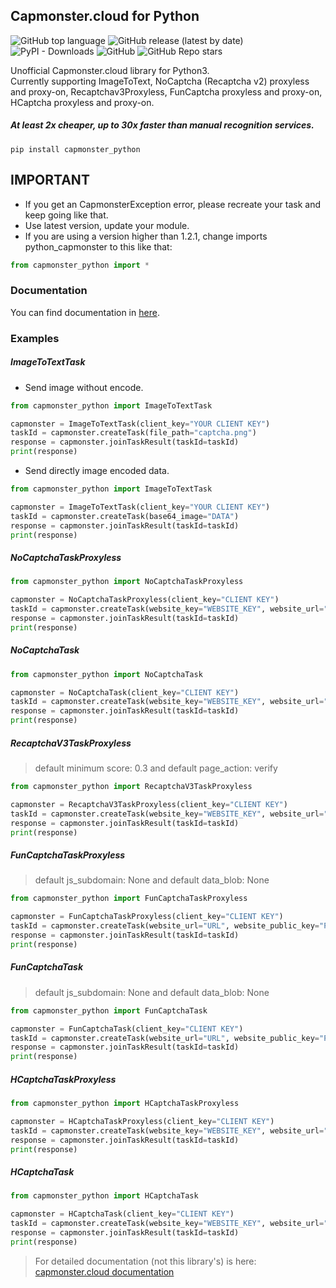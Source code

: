 ## Capmonster.cloud for Python 
![GitHub top language](https://img.shields.io/github/languages/top/alperensert/python_capmonster) ![GitHub release (latest by date)](https://img.shields.io/github/v/release/alperensert/python_capmonster) ![PyPI - Downloads](https://img.shields.io/pypi/dw/capmonster_python) ![GitHub](https://img.shields.io/github/license/alperensert/python_capmonster) ![GitHub Repo stars](https://img.shields.io/github/stars/alperensert/python_capmonster?style=social) 

Unofficial Capmonster.cloud library for Python3. <br/>
Currently supporting ImageToText, NoCaptcha (Recaptcha v2) proxyless and proxy-on, Recaptchav3Proxyless, FunCaptcha proxyless and proxy-on, HCaptcha proxyless and proxy-on.<br/>
##### At least 2x cheaper, up to 30x faster than manual recognition services.

```
pip install capmonster_python
```

IMPORTANT
-
- If you get an CapmonsterException error, please recreate your task and keep going like that.
- Use latest version, update your module.
- If you are using a version higher than 1.2.1, change imports python_capmonster to this like that:
```python
from capmonster_python import *
```

### Documentation
You can find documentation in [here](https://github.com/alperensert/python_capmonster/blob/master/docs/documentation.md).

### Examples
##### *ImageToTextTask*
- Send image without encode.
```python
from capmonster_python import ImageToTextTask

capmonster = ImageToTextTask(client_key="YOUR CLIENT KEY")
taskId = capmonster.createTask(file_path="captcha.png")
response = capmonster.joinTaskResult(taskId=taskId)
print(response)
```
- Send directly image encoded data.
```python
from capmonster_python import ImageToTextTask

capmonster = ImageToTextTask(client_key="YOUR CLIENT KEY")
taskId = capmonster.createTask(base64_image="DATA")
response = capmonster.joinTaskResult(taskId=taskId)
print(response)
```
##### *NoCaptchaTaskProxyless*
```python
from capmonster_python import NoCaptchaTaskProxyless

capmonster = NoCaptchaTaskProxyless(client_key="CLIENT KEY")
taskId = capmonster.createTask(website_key="WEBSITE_KEY", website_url="URL")
response = capmonster.joinTaskResult(taskId=taskId)
print(response)
```
##### *NoCaptchaTask*
```python
from capmonster_python import NoCaptchaTask

capmonster = NoCaptchaTask(client_key="CLIENT KEY")
taskId = capmonster.createTask(website_key="WEBSITE_KEY", website_url="URL", proxyAddress="8.8.8.8", proxyPort=8080, proxyLogin="login", proxyPassword="password", proxyType="http or https")
response = capmonster.joinTaskResult(taskId=taskId)
print(response)
```
##### *RecaptchaV3TaskProxyless*
> default minimum score: 0.3 and default page_action: verify
```python
from capmonster_python import RecaptchaV3TaskProxyless

capmonster = RecaptchaV3TaskProxyless(client_key="CLIENT KEY")
taskId = capmonster.createTask(website_key="WEBSITE_KEY", website_url="URL", minimum_score=0.7, page_action="verify")
response = capmonster.joinTaskResult(taskId=taskId)
print(response)
```
##### *FunCaptchaTaskProxyless*
> default js_subdomain: None and default data_blob: None
```python
from capmonster_python import FunCaptchaTaskProxyless

capmonster = FunCaptchaTaskProxyless(client_key="CLIENT KEY")
taskId = capmonster.createTask(website_url="URL", website_public_key="PUBLIC")
response = capmonster.joinTaskResult(taskId=taskId)
print(response)
```
##### *FunCaptchaTask*
> default js_subdomain: None and default data_blob: None
```python
from capmonster_python import FunCaptchaTask

capmonster = FunCaptchaTask(client_key="CLIENT KEY")
taskId = capmonster.createTask(website_url="URL", website_public_key="PUBLIC", proxyAddress="8.8.8.8", proxyPort=8080, proxyLogin="login", proxyPassword="password", proxyType="http")
response = capmonster.joinTaskResult(taskId=taskId)
print(response)
```
##### *HCaptchaTaskProxyless*
```python
from capmonster_python import HCaptchaTaskProxyless

capmonster = HCaptchaTaskProxyless(client_key="CLIENT KEY")
taskId = capmonster.createTask(website_key="WEBSITE_KEY", website_url="URL")
response = capmonster.joinTaskResult(taskId=taskId)
print(response)
```
##### *HCaptchaTask*
```python
from capmonster_python import HCaptchaTask

capmonster = HCaptchaTask(client_key="CLIENT KEY")
taskId = capmonster.createTask(website_key="WEBSITE_KEY", website_url="URL", proxyAddress="8.8.8.8", proxyPort=8080, proxyLogin="login", proxyPassword="password", proxyType="http or https")
response = capmonster.joinTaskResult(taskId=taskId)
print(response)
```

> For detailed documentation (not this library's) is here: [capmonster.cloud documentation](https://zennolab.atlassian.net/wiki/spaces/APIS/pages/491575/English+Documentation)